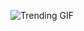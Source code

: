 ![Trending GIF](https://media2.giphy.com/media/v1.Y2lkPThiYjIxNzcyY2NldTRzMHJobHMyYXB2c280YTlva2U3eW15cm5yamV2Yjg1dHA3bCZlcD12MV9naWZzX3NlYXJjaCZjdD1n/MT5UUV1d4CXE2A37Dg/giphy.gif)
